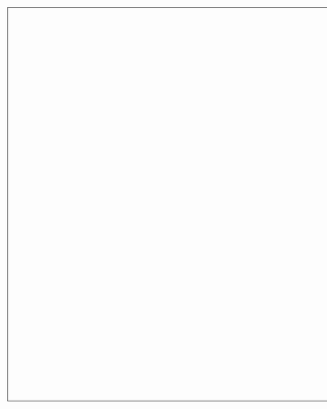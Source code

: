 <style>
.canvas {
  width: 1650px;
  height: 900px;
  border: 1px solid black
}
</style>

<div class="canvas" id="diagram"></div>

<script>
import { Diagram } from "../display-exploration/diagram.js"

let diagramDiv = lively.query(this, "#diagram")

let diagram = new Diagram(diagramDiv, 3)

""
</script>
